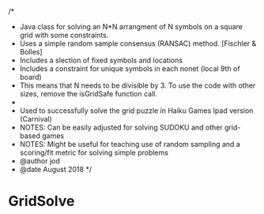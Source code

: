 /*
*   Java class for solving an N*N arrangment of N symbols on a square grid with some constraints.
*   Uses a simple random sample consensus (RANSAC) method. [Fischler & Bolles]
*   Includes a slection of fixed symbols and locations
*   Includes a constraint for unique symbols in each nonet (local 9th of board)
*   This means that N needs to be divisible by 3.  To use the code with other sizes, remove the isGridSafe function call.
*
*   Used to successfully solve the grid puzzle in Haiku Games Ipad version (Carnival)
*   NOTES:  Can be easily adjusted for solving SUDOKU and other grid-based games
*   NOTES:  Might be useful for teaching use of random sampling and a scoring/fit metric for solving simple problems
*   @author jod
*   @date August 2018
*/
# GridSolve
